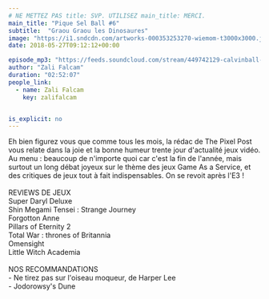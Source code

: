 ```yaml
---
# NE METTEZ PAS title: SVP. UTILISEZ main_title: MERCI.
main_title: "Pique Sel Ball #6"
subtitle:  "Graou Graou les Dinosaures"
image: "https://i1.sndcdn.com/artworks-000353253270-wiemom-t3000x3000.jpg"
date: 2018-05-27T09:12:12+00:00

episode_mp3: "https://feeds.soundcloud.com/stream/449742129-calvinball-radio-pique-sel-ball-6-graou-graou-les-dinosaures.mp3"
author: "Zali Falcam"
duration: "02:52:07"
people_link: 
  - name: Zali Falcam
    key: zalifalcam


is_explicit: no
---
```


<PodcastHeader/>

<!-- ECRIRE LA DESCRIPTION DE L'EPISODE SOUS CETTE LIGNE -->
Eh bien figurez vous que comme tous les mois, la rédac de The Pixel Post vous relate dans la joie et la bonne humeur trente jour d'actualité jeux vidéo. Au menu : beaucoup de n'importe quoi car c'est la fin de l'année, mais surtout un long débat joyeux sur le thème des jeux Game As a Service, et des critiques de jeux tout à fait indispensables. On se revoit après l'E3 !<br><br>REVIEWS DE JEUX <br>Super Daryl Deluxe<br>Shin Megami Tensei : Strange Journey<br>Forgotton Anne<br>Pillars of Eternity 2<br>Total War : thrones of Britannia<br>Omensight<br>Little Witch Academia<br><br>NOS RECOMMANDATIONS<br>- Ne tirez pas sur l'oiseau moqueur, de Harper Lee<br>- Jodorowsy's Dune

